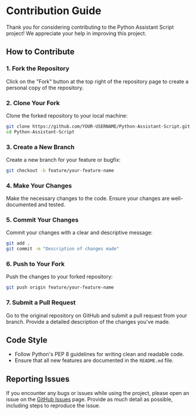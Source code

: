 # Contribution Guide

Thank you for considering contributing to the Python Assistant Script project! We appreciate your help in improving this project.

## How to Contribute

### 1. Fork the Repository

Click on the "Fork" button at the top right of the repository page to create a personal copy of the repository.

### 2. Clone Your Fork

Clone the forked repository to your local machine:

```bash
git clone https://github.com/YOUR-USERNAME/Python-Assistant-Script.git
cd Python-Assistant-Script
```

### 3. Create a New Branch

Create a new branch for your feature or bugfix:

```bash
git checkout -b feature/your-feature-name
```

### 4. Make Your Changes

Make the necessary changes to the code. Ensure your changes are well-documented and tested.

### 5. Commit Your Changes

Commit your changes with a clear and descriptive message:

```bash
git add .
git commit -m "Description of changes made"
```

### 6. Push to Your Fork

Push the changes to your forked repository:

```bash
git push origin feature/your-feature-name
```

### 7. Submit a Pull Request

Go to the original repository on GitHub and submit a pull request from your branch. Provide a detailed description of the changes you've made.

## Code Style

- Follow Python's PEP 8 guidelines for writing clean and readable code.
- Ensure that all new features are documented in the `README.md` file.

## Reporting Issues

If you encounter any bugs or issues while using the project, please open an issue on the [GitHub Issues](https://github.com/LEGION-0-1/Python-Assistant-Script/issues) page. Provide as much detail as possible, including steps to reproduce the issue.